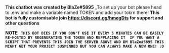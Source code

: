 **This chatbot was created by BlaZe#5895**
_To set up your bot please head to .env and make a variable named TOKEN and add your tokrn there!
**This bot is fully customisable join https://discord.gg/hmegDts for support and other questions**


**NOTE
`` THIS BOT DIES IF YOU DON'T USE IT EVERY 5 MINUTES CAN BE EASILY RE-HOSTED BY REGENERATING THE TOKEN AND REPPLACING IT 
IF YOU WANT A SCRIPT THAT PREVENTS THIS JOIN THE SERVER ABOVE AND DM BlaZe#5895 THIS MIGHT GET YOUR PROJECT SUSPENDED BUT YOU CAN ALWAYS
MAKE A NEW ONE! :D``**
